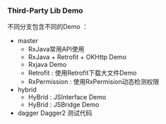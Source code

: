 ### Third-Party Lib Demo

不同分支包含不同的Demo ： 

+ master
    + RxJava常用API使用
    + RxJava + Retrofit + OKHttp Demo
    + Rxjava Demo
    + Retrofit : 使用Retrofit下载大文件Demo
    + RxPermission : 使用RxPermision动态检测权限
+ hybrid
    + HyBrid : JSInterface Demo
    + HyBrid : JSBridge Demo
+ dagger
    Dagger2 测试代码